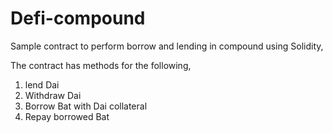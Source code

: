 # Defi-compound

Sample contract to perform borrow and lending in compound using Solidity,

The contract has methods for the following,

1. lend Dai
2. Withdraw Dai
3. Borrow Bat with Dai collateral
4. Repay borrowed Bat 
